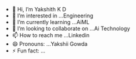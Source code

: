- 👋 Hi, I’m Yakshith K D
- 👀 I’m interested in ...Engineering
- 🌱 I’m currently learning ...AiML
- 💞️ I’m looking to collaborate on ...Ai Technology
- 📫 How to reach me ...Linkedin
- 😄 Pronouns: ...Yakshii Gowda
- ⚡ Fun fact: ...

<!---
yakshithkd23/yakshithkd23 is a ✨ special ✨ repository because its `README.md` (this file) appears on your GitHub profile.
You can click the Preview link to take a look at your changes.
--->
